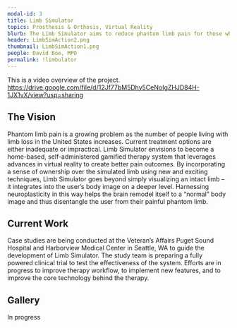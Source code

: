 ```yaml
---
modal-id: 3
title: Limb Simulator
topics: Prosthesis & Orthosis, Virtual Reality
blurb: The Limb Simulator aims to reduce phantom limb pain for those who have lost a limb. Most phantom limb pain treatments are palliative in nature – they target individual factors of pain without addressing the underlying cause. By simulating the experience of owning and using an intact limb, Limb Simulator hopes to engage and remodel areas of the brain associated with the lost limb to impact both short and long term outcomes of phantom pain.
header: LimbSimAction2.png
thumbnail: LimbSimAction1.png
people: David Boe, MPO
permalink: !limbulator
---
```


This is a video overview of the project.
https://drive.google.com/file/d/12Jf77bM5Dhy5CeNoIgZHJD84H-1JX1vX/view?usp=sharing

## The Vision
Phantom limb pain is a growing problem as the number of people living with limb loss in the United States increases. Current treatment options are either inadequate or impractical. Limb Simulator envisions to become a home-based, self-administered gamified therapy system that leverages advances in virtual reality to create better pain outcomes. By incorporating a sense of ownership over the simulated limb using new and exciting techniques, Limb Simulator goes beyond simply visualizing an intact limb – it integrates into the user’s body image on a deeper level. Harnessing neuroplasticity in this way helps the brain remodel itself to a “normal” body image and thus disentangle the user from their painful phantom limb.

## Current Work
Case studies are being conducted at the Veteran’s Affairs Puget Sound Hospital and Harborview Medical Center in Seattle, WA to guide the development of Limb Simulator. The study team is preparing a fully powered clinical trial to test the effectiveness of the system. Efforts are in progress to improve therapy workflow, to implement new features, and to improve the core technology behind the therapy.

## Gallery
In progress
